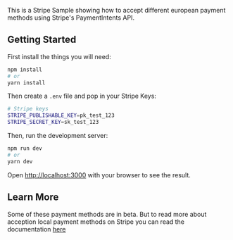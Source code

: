 This is a Stripe Sample showing how to accept different european payment methods using Stripe's PaymentIntents API.

## Getting Started

First install the things you will need:

```bash
npm install
# or
yarn install
```

Then create a `.env` file and pop in your Stripe Keys:

```bash
# Stripe keys
STRIPE_PUBLISHABLE_KEY=pk_test_123
STRIPE_SECRET_KEY=sk_test_123
```

Then, run the development server:

```bash
npm run dev
# or
yarn dev
```

Open [http://localhost:3000](http://localhost:3000) with your browser to see the result.

## Learn More

Some of these payment methods are in beta. But to read more about acception local payment
methods on Stripe you can read the documentation [here](https://stripe.com/docs/payments/local-payment-methods)
